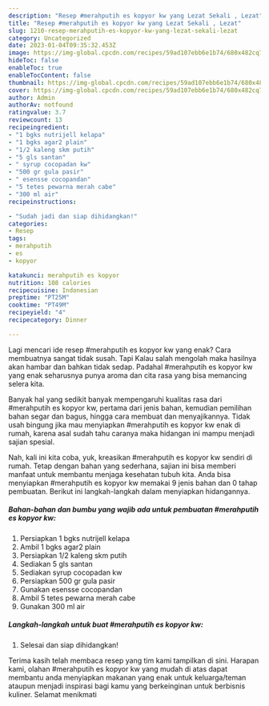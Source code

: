 ```yaml
---
description: "Resep #merahputih es kopyor kw yang Lezat Sekali , Lezat"
title: "Resep #merahputih es kopyor kw yang Lezat Sekali , Lezat"
slug: 1210-resep-merahputih-es-kopyor-kw-yang-lezat-sekali-lezat
category: Uncategorized
date: 2023-01-04T09:35:32.453Z
image: https://img-global.cpcdn.com/recipes/59ad107ebb6e1b74/680x482cq70/merahputih-es-kopyor-kw-foto-resep-utama.jpg
hideToc: false
enableToc: true
enableTocContent: false
thumbnail: https://img-global.cpcdn.com/recipes/59ad107ebb6e1b74/680x482cq70/merahputih-es-kopyor-kw-foto-resep-utama.jpg
cover: https://img-global.cpcdn.com/recipes/59ad107ebb6e1b74/680x482cq70/merahputih-es-kopyor-kw-foto-resep-utama.jpg
author: Admin
authorAv: notfound
ratingvalue: 3.7
reviewcount: 13
recipeingredient:
- "1 bgks nutrijell kelapa"
- "1 bgks agar2 plain"
- "1/2 kaleng skm putih"
- "5 gls santan"
- " syrup cocopadan kw"
- "500 gr gula pasir"
- " esensse cocopandan"
- "5 tetes pewarna merah cabe"
- "300 ml air"
recipeinstructions:

- "Sudah jadi dan siap dihidangkan!"
categories:
- Resep
tags:
- merahputih
- es
- kopyor

katakunci: merahputih es kopyor 
nutrition: 108 calories
recipecuisine: Indonesian
preptime: "PT25M"
cooktime: "PT49M"
recipeyield: "4"
recipecategory: Dinner

---
```



Lagi mencari ide resep #merahputih es kopyor kw yang enak? Cara membuatnya sangat tidak susah. Tapi Kalau salah mengolah maka hasilnya akan hambar dan bahkan tidak sedap. Padahal #merahputih es kopyor kw yang enak seharusnya punya aroma dan cita rasa yang bisa memancing selera kita.


Banyak hal yang sedikit banyak mempengaruhi kualitas rasa dari #merahputih es kopyor kw, pertama dari jenis bahan, kemudian pemilihan bahan segar dan bagus, hingga cara membuat dan menyajikannya. Tidak usah bingung jika mau menyiapkan #merahputih es kopyor kw enak di rumah, karena asal sudah tahu caranya maka hidangan ini mampu menjadi sajian spesial.




Nah, kali ini kita coba, yuk, kreasikan #merahputih es kopyor kw sendiri di rumah. Tetap dengan bahan yang sederhana, sajian ini bisa memberi manfaat untuk membantu menjaga kesehatan tubuh kita. Anda bisa menyiapkan #merahputih es kopyor kw memakai 9 jenis bahan dan 0 tahap pembuatan. Berikut ini langkah-langkah dalam menyiapkan hidangannya.

<!--inarticleads1-->

##### Bahan-bahan dan bumbu yang wajib ada untuk pembuatan #merahputih es kopyor kw:

1. Persiapkan 1 bgks nutrijell kelapa
1. Ambil 1 bgks agar2 plain
1. Persiapkan 1/2 kaleng skm putih
1. Sediakan 5 gls santan
1. Sediakan  syrup cocopadan kw
1. Persiapkan 500 gr gula pasir
1. Gunakan  esensse cocopandan
1. Ambil 5 tetes pewarna merah cabe
1. Gunakan 300 ml air




<!--inarticleads2-->

##### Langkah-langkah untuk buat #merahputih es kopyor kw:


1. Selesai dan siap dihidangkan!



Terima kasih telah membaca resep yang tim kami tampilkan di sini. Harapan kami, olahan #merahputih es kopyor kw yang mudah di atas dapat membantu anda menyiapkan makanan yang enak untuk keluarga/teman ataupun menjadi inspirasi bagi kamu yang berkeinginan untuk berbisnis kuliner. Selamat menikmati
